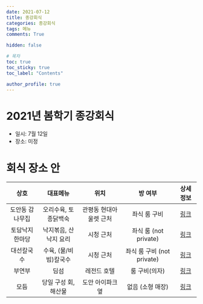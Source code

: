```yaml
---
date: 2021-07-12
title: 종강회식
categories: 종강회식
tags: 메뉴
comments: True

hidden: false

# 목차
toc: true  
toc_sticky: true
toc_label: "Contents"

author_profile: true
---
```


# 2021년 봄학기 종강회식

- 일시: 7월 12일
- 장소: 미정

# 회식 장소 안

상호    |   대표메뉴    |   위치    |   방 여부 |   상세 정보
:---:   |   :---:   |   :---:   |   :---:   |   :---:
도안동 감나무집     |    오리수육, 토종닭백숙   |  관평동 현대아울렛 근처    |    좌식 룸 구비    |   [링크](<http://naver.me/5Rc8PppU>)
토담낙지한마당      |    낙지볶음, 산낙지 요리  |  시청 근처    |    좌식 룸 (not private)    |   [링크](<http://naver.me/xC6i8A8T>)
대선칼국수          |    수육, (물/비빔)칼국수  |  시청 근처    |    좌식 룸 구비 (not private)    |   [링크](<http://naver.me/Gul0oyqN>)
부연부              |    딤섬                   |  레전드 호텔  |    룸 구비(의자)    |   [링크](<http://naver.me/FWJPvEnM>)
모듬              |    당일 구성 회, 해산물     |  도안 아이파크 옆  |    없음 (소형 매장)    |   [링크](<http://naver.me/5y4w9t9l>)
